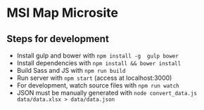 # MSI Map Microsite

## Steps for development
- Install gulp and bower with `npm install -g  gulp bower`
- Install dependencies with `npm install && bower install`
- Build Sass and JS with `npm run build`
- Run server with `npm start` (access at localhost:3000)
- For development, watch source files with `npm run watch`
- JSON must be manually generated with `node convert_data.js data/data.xlsx >
data/data.json`
